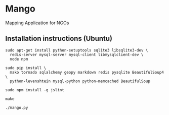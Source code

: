 # Mango

Mapping Application for NGOs

## Installation instructions (Ubuntu)

    sudo apt-get install python-setuptools sqlite3 libsqlite3-dev \
      redis-server mysql-server mysql-client libmysqlclient-dev \
      node npm

    sudo pip install \
      mako tornado sqlalchemy geopy markdown redis pysqlite BeautifulSoup4 \
      python-levenshtein mysql-python python-memcached BeautifulSoup
      
    sudo npm install -g jslint

    make

    ./mango.py
